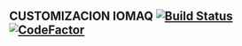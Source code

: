 CUSTOMIZACION IOMAQ [![Build Status](https://travis-ci.org/jobiols/cl-iomaq.svg?branch=9.0)](https://travis-ci.org/jobiols/cl-iomaq) [![CodeFactor](https://www.codefactor.io/repository/github/jobiols/cl-iomaq/badge)](https://www.codefactor.io/repository/github/jobiols/cl-iomaq)
-------------------
